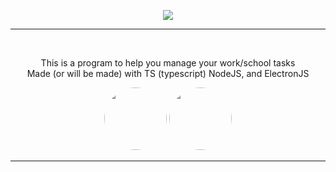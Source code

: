 <p align="center"><img src="https://opengraph.githubassets.com/69cb9b97e416d393c7ea7b5500e46b08cd70cc15b1a240d9f952ea51e4b4fa9b/cat-loaf/taskts?width=440&height=220"></p>
<hr/>
<br/>

<p align="center">This is a program to help you manage your work/school tasks<br>
Made (or will be made) with TS (typescript) NodeJS, and ElectronJS</p>



<p align="center"><img src="https://images.g2crowd.com/uploads/product/image/large_detail/large_detail_f0b606abb6d19089febc9faeeba5bc05/nodejs-development-services.png" style="width:100px; display:inline-block; border-radius:50px;"> <img src="https://upload.wikimedia.org/wikipedia/commons/4/4c/Typescript_logo_2020.svg" style="width:100px; display:inline-block; border-radius:50px;"></p>
<hr />


